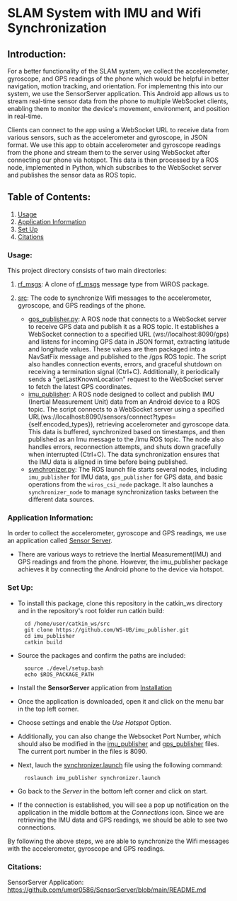 # SLAM System with IMU and Wifi Synchronization

## Introduction:
For a better functionality of the SLAM system, we collect the accelerometer, gyroscope, and GPS readings of the phone which would be helpful in better navigation, motion tracking, and orientation. For implementng this into our system, we use the SensorServer application. This Android app allows us to stream real-time sensor data from the phone to multiple WebSocket clients, enabling them to monitor the device's movement, environment, and position in real-time. 

Clients can connect to the app using a WebSocket URL to receive data from various sensors, such as the accelerometer and gyroscope, in JSON format. We use this app to obtain accelerometer and gyroscope readings from the phone and stream them to the server using WebSocket after connecting our phone via hotspot. This data is then processed by a ROS node, implemented in Python, which subscribes to the WebSocket server and publishes the sensor data as ROS topic.

## Table of Contents:
1. [Usage](#usage)
2. [Application Information](#application-information)
3. [Set Up](#set-up)
4. [Citations](#citations)

### Usage:
This project directory consists of two main directories:

1. [rf_msgs](./rf_msgs): A clone of [rf_msgs](https://github.com/ucsdwcsng/rf_msgs) message type from WiROS package.
    

2. [src](./src): The code to synchronize Wifi messages to the accelerometer, gyroscope, and GPS readings of the phone.
    - [gps_publisher.py](./src/gps_publisher.py): A ROS node that connects to a WebSocket server to receive GPS data and publish it as a ROS topic. It establishes a WebSocket connection to a specified URL (ws://localhost:8090/gps) and listens for incoming GPS data in JSON format, extracting latitude and longitude values. These values are then packaged into a NavSatFix message and published to the /gps ROS topic. The script also handles connection events, errors, and graceful shutdown on receiving a termination signal (Ctrl+C). Additionally, it periodically sends a "getLastKnownLocation" request to the WebSocket server to fetch the latest GPS coordinates.
    - [imu_publisher](./src/imu_publisher.py): A ROS node designed to collect and publish IMU (Inertial Measurement Unit) data from an Android device to a ROS topic. The script connects to a WebSocket server using a specified URL(ws://localhost:8090/sensors/connect?types={self.encoded_types}), retrieving accelerometer and gyroscope data. This data is buffered, synchronized based on timestamps, and then published as an Imu message to the /imu ROS topic. The node also handles errors, reconnection attempts, and shuts down gracefully when interrupted (Ctrl+C). The data synchronization ensures that the IMU data is aligned in time before being published.
    - [synchronizer.py](./src/synchronizer.py): The ROS launch file starts several nodes, including `imu_publisher` for IMU data, `gps_publisher` for GPS data, and basic operations from the `wiros_csi_node` package. It also launches a `synchronizer_node` to manage synchronization tasks between the different data sources.

### Application Information:
In order to collect the accelerometer, gyroscope and GPS readings, we use an application called [Sensor Server](https://github.com/umer0586/SensorServer). 

- There are various ways to retrieve the Inertial Measurement(IMU) and GPS readings and  from the phone. However, the imu_publisher package achieves it by connecting the Android phone to the device via hotspot.

### Set Up:
- To install this package, clone this repository in the catkin_ws directory and in the repository's root folder run catkin build:

        cd /home/user/catkin_ws/src
        git clone https://github.com/WS-UB/imu_publisher.git
        cd imu_publisher
        catkin build

- Source the packages and confirm the paths are included:

        source ./devel/setup.bash
        echo $ROS_PACKAGE_PATH

- Install the **SensorServer** application from [Installation](https://github.com/umer0586/SensorServer/blob/main/README.md#installation:~:text=connected%20android%20phone.-,Installation,-OR)
- Once the application is downloaded, open it and click on the menu bar in the top left corner. 
- Choose settings and enable the *Use Hotspot* Option. 
- Additionally, you can also change the Websocket Port Number, which should also be modified in the [imu_publisher](./src/imu_publisher.py) and [gps_publisher](./src/gps_publisher.py) files. The current port number in the files is 8090.
- Next, lauch the [synchronizer.launch](./launch/synchronizer.launch) file using the following command:
    
        roslaunch imu_publisher synchronizer.launch

- Go back to the *Server* in the bottom left corner and click on start. 
- If the connection is established, you will see a pop up notification on the application in the middle bottom at the *Connections* icon. Since we are retrieving the IMU data and GPS readings, we should be able to see two connections.

By following the above steps, we are able to synchronize the Wifi messages with the accelerometer, gyroscope and GPS readings.

### Citations:

SensorServer Application: https://github.com/umer0586/SensorServer/blob/main/README.md

